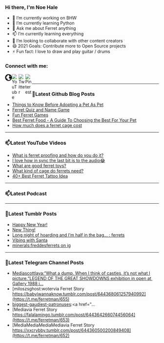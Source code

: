 ### Hi there, I'm Noe Hale

- 🔭 I’m currently working on BHW
- 🌱 I’m currently learning Python
- 💬 Ask me about Ferret anything
- 📫 I’m currently learning everything
- 🔭 I’m looking to collaborate with other content creators
- 😄 2021 Goals: Contribute more to Open Source projects
- ⚡ Fun fact: I love to draw and play guitar / drums

### Connect with me:

[<img align="left" alt="ferretvoice.com" width="22px" src="https://raw.githubusercontent.com/iconic/open-iconic/master/svg/globe.svg" />](https://ferretvoice.com)
[<img align="left" alt="YouTube" width="22px" src="https://cdn.jsdelivr.net/npm/simple-icons@v3/icons/youtube.svg" />](https://www.youtube.com/channel/UCk665XTfaMLVwFVWUmgnDiw)
[<img align="left" alt="Twitter" width="22px" src="https://cdn.jsdelivr.net/npm/simple-icons@v3/icons/twitter.svg" />](https://twitter.com/voiceferret)
[<img align="left" alt="Pinterest" width="22px" src="https://cdn.jsdelivr.net/npm/simple-icons@v3/icons/pinterest.svg" />](https://www.pinterest.com/voiceferret/)

<br />

---
### 🔭Latest Github Blog Posts
<!-- GITHUB:START -->
- [Things to Know Before Adopting a Pet As Pet](http://noehale.github.io/things-to-know-before-adopting-a-pet-as-pet/)
- [Ferret Quiz and Name Game](http://noehale.github.io/ferret-quiz/)
- [Fun Ferret Games](http://noehale.github.io/fun-ferret-games/)
- [Best Ferret Food - A Guide To Choosing the Best For Your Pet](http://noehale.github.io/best-ferret-food/)
- [How much does a ferret cage cost](http://noehale.github.io/how-much-does-a-ferret-cage-cost/)
<!-- GITHUB:END -->
---
### 📫Latest YouTube Videos

<!-- YOUTUBE:START -->
- [What is ferret proofing and how do you do it?](https://www.youtube.com/watch?v=81Syh_DJBQQ)
- [I love how in sync the last bit is to the audio😂](https://www.youtube.com/watch?v=WHBeGHwSlGY)
- [What are good ferret toys?](https://www.youtube.com/watch?v=tPxRilBzc0s)
- [What kind of cage do ferrets need?](https://www.youtube.com/watch?v=xzz6hC3sR5A)
- [40+ Best Ferret Tattoo Idea](https://www.youtube.com/watch?v=KIKqduR6Xcs)
<!-- YOUTUBE:END -->

---
### 📫Latest Podcast

<!-- PODCAST:START -->
<!-- PODCAST:END -->
---
### 📝Latest Tumblr Posts

<!-- TUMBLR:START -->
- [Happy New Year!](https://come-forth-into-the-light.tumblr.com/post/644360475987099648)
- [New Thing!](https://come-forth-into-the-light.tumblr.com/post/644315246089125888)
- [Long night of hoarding and I’m half in the bag… : ferrets](https://come-forth-into-the-light.tumblr.com/post/644292554336223232)
- [Vibing with Santa](https://come-forth-into-the-light.tumblr.com/post/644269882349912064)
- [minerals:freddesferrets on ig](https://come-forth-into-the-light.tumblr.com/post/644224646738214912)
<!-- TUMBLR:END -->
---
### 📝Latest Telegram Channel Posts

<!-- TELEGRAM:START -->
- [Mediascottlava:“What a dump. When I think of castles, it’s not what I picture.“LEGEND OF THE GREAT SHOWDOWNS exhibition in open at  Gallery 1988 i...](https://t.me/ferretman/656)
- [miloszsghost:wotervia Ferret Story https://babyiwannaknow.tumblr.com/post/644368061257940992](https://t.me/ferretman/655)
- [<a href="https://biggest-gaudiest-patronuses.tumblr.com/post/623551224023826432/i-am-a-feeling-madame-mothe">biggest-gaudiest-patronuses</a>:<a href="...](https://t.me/ferretman/654)
- [Mediavia Ferret Story https://falalamingo.tumblr.com/post/644364266074456064](https://t.me/ferretman/653)
- [MediaMediaMediaMediavia Ferret Story https://xxcrybby.tumblr.com/post/644360500200849408](https://t.me/ferretman/652)
<!-- TELEGRAM:END -->
